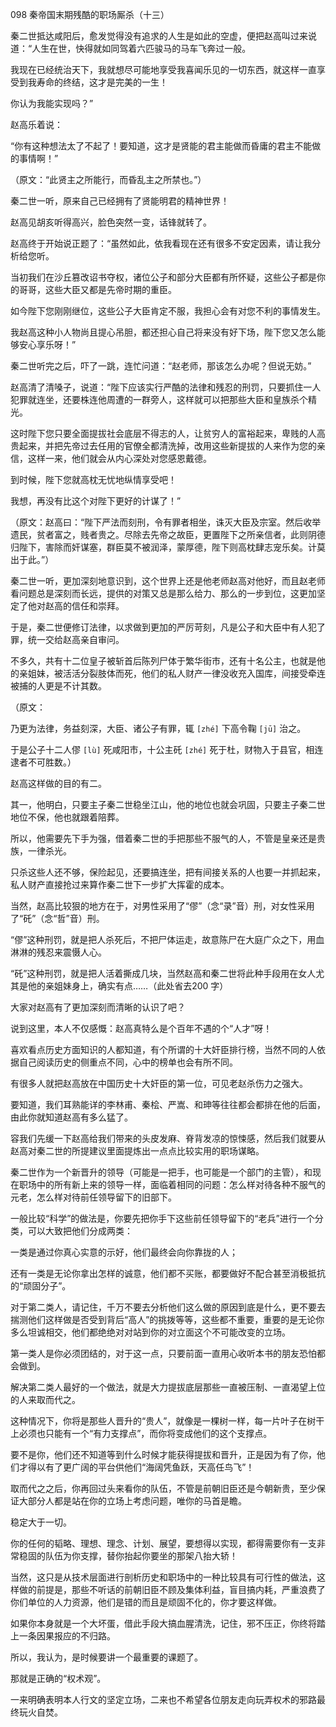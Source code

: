 098 秦帝国末期残酷的职场厮杀（十三）






秦二世抵达咸阳后，愈发觉得没有追求的人生是如此的空虚，便把赵高叫过来说道：“人生在世，快得就如同驾着六匹骏马的马车飞奔过一般。

我现在已经统治天下，我就想尽可能地享受我喜闻乐见的一切东西，就这样一直享受到我寿命的终结，这才是完美的一生！

你认为我能实现吗？” 



赵高乐着说：

“你有这种想法太了不起了！要知道，这才是贤能的君主能做而昏庸的君主不能做的事情啊！”

（原文：“此贤主之所能行，而昏乱主之所禁也。”）



秦二世一听，原来自己已经拥有了贤能明君的精神世界！

赵高见胡亥听得高兴，脸色突然一变，话锋就转了。

赵高终于开始说正题了：“虽然如此，依我看现在还有很多不安定因素，请让我分析给您听。

当初我们在沙丘篡改诏书夺权，诸位公子和部分大臣都有所怀疑，这些公子都是你的哥哥，这些大臣又都是先帝时期的重臣。

如今陛下您刚刚继位，这些公子大臣肯定不服，我担心会有对您不利的事情发生。

我赵高这种小人物尚且提心吊胆，都还担心自己将来没有好下场，陛下您又怎么能够安心享乐呀！”



秦二世听完之后，吓了一跳，连忙问道：“赵老师，那该怎么办呢？但说无妨。”

赵高清了清嗓子，说道：“陛下应该实行严酷的法律和残忍的刑罚，只要抓住一人犯罪就连坐，还要株连他周遭的一群旁人，这样就可以把那些大臣和皇族杀个精光。

这时陛下您只要全面提拔社会底层不得志的人，让贫穷人的富裕起来，卑贱的人高贵起来，并把先帝过去任用的官僚全都清洗掉，改用这些新提拔的人来作为您的亲信，这样一来，他们就会从内心深处对您感恩戴德。

到时候，陛下您就高枕无忧地纵情享受吧！

我想，再没有比这个对陛下更好的计谋了！”



（原文：赵高曰：“陛下严法而刻刑，令有罪者相坐，诛灭大臣及宗室。然后收举遗民，贫者富之，贱者贵之。尽除去先帝之故臣，更置陛下之所亲信者，此则阴德归陛下，害除而奸谋塞，群臣莫不被润泽，蒙厚德，陛下则高枕肆志宠乐矣。计莫出于此。”）



秦二世一听，更加深刻地意识到，这个世界上还是他老师赵高对他好，而且赵老师看问题总是深刻而长远，提供的对策又总是那么给力、那么的一步到位，这更加坚定了他对赵高的信任和崇拜。

于是，秦二世便修订法律，以求做到更加的严厉苛刻，凡是公子和大臣中有人犯了罪，统一交给赵高亲自审问。

不多久，共有十二位皇子被斩首后陈列尸体于繁华街市，还有十名公主，也就是他的亲姐妹，被活活分裂肢体而死，他们的私人财产一律没收充入国库，间接受牵连被捕的人更是不计其数。

（原文：

乃更为法律，务益刻深，大臣、诸公子有罪，辄 `[zhé]` 下高令鞠 `[jū]` 治之。

于是公子十二人僇 `[lù]` 死咸阳市，十公主矺 `[zhé]` 死于杜，财物入于县官，相连逮者不可胜数。）



赵高这样做的目的有二。

其一，他明白，只要主子秦二世稳坐江山，他的地位也就会巩固，只要主子秦二世地位不保，他也就跟着陪葬。

所以，他需要先下手为强，借着秦二世的手把那些不服气的人，不管是皇亲还是贵族，一律杀光。

只杀这些人还不够，保险起见，还要搞连坐，把有间接关系的人也要一并抓起来，私人财产直接抢过来算作秦二世下一步扩大挥霍的成本。



当然，赵高比较狠的地方在于，对男性采用了“僇”（念“录”音）刑，对女性采用了“矺”（念“哲”音）刑。

“僇”这种刑罚，就是把人杀死后，不把尸体运走，故意陈尸在大庭广众之下，用血淋淋的残忍来震慑人心。

“矺”这种刑罚，就是把人活着撕成几块，当然赵高和秦二世将此种手段用在女人尤其是他的亲姐妹身上，确实有点……（此处省去200 字）



大家对赵高有了更加深刻而清晰的认识了吧？

说到这里，本人不仅感慨：赵高真特么是个百年不遇的个“人才”呀！

喜欢看点历史方面知识的人都知道，有个所谓的十大奸臣排行榜，当然不同的人依据自己阅读历史的侧重点不同，心中的榜单也会有所不同。

有很多人就把赵高放在中国历史十大奸臣的第一位，可见老赵杀伤力之强大。

要知道，我们耳熟能详的李林甫、秦桧、严嵩、和珅等往往都会都排在他的后面，由此你就知道赵高有多么猛了。

容我们先缓一下赵高给我们带来的头皮发麻、脊背发凉的惊悚感，然后我们就要从赵高对秦二世的所提建议里面提炼出一点点比较实用的职场谋略。



秦二世作为一个新晋升的领导（可能是一把手，也可能是一个部门的主管），和现在职场中的所有新上来的领导一样，面临着相同的问题：怎么样对待各种不服气的元老，怎么样对待前任领导留下的旧部下。

一般比较“科学”的做法是，你要先把你手下这些前任领导留下的“老兵”进行一个分类，可以大致把他们分成两类：

一类是通过你真心实意的示好，他们最终会向你靠拢的人；

还有一类是无论你拿出怎样的诚意，他们都不买账，都要做好不配合甚至消极抵抗的“顽固分子”。



对于第二类人，请记住，千万不要去分析他们这么做的原因到底是什么，更不要去揣测他们这样做是否受到背后“高人”的挑拨等等，这些都不重要，重要的是无论你多么坦诚相交，他们都绝绝对对站到你的对立面这个不可能改变的立场。

第一类人是你必须团结的，对于这一点，只要前面一直用心收听本书的朋友恐怕都会做到。

解决第二类人最好的一个做法，就是大力提拔底层那些一直被压制、一直渴望上位的人来取而代之。

这种情况下，你将是那些人晋升的“贵人”，就像是一棵树一样，每一片叶子在树干上必须也只能有一个“有力支撑点”，而你将变成他们的这个支撑点。

要不是你，他们还不知道等到什么时候才能获得提拔和晋升，正是因为有了你，他们才得以有了更广阔的平台供他们“海阔凭鱼跃，天高任鸟飞”！



取而代之之后，你再回过头来看你的队伍，不管是前朝旧臣还是今朝新贵，至少保证大部分人都是站在你的立场上考虑问题，唯你的马首是瞻。

稳定大于一切。

你的任何的韬略、理想、理念、计划、展望，要想得以实现，都得需要你有一支非常稳固的队伍为你支撑，替你抬起你要坐的那架八抬大轿！



当然，这只是从技术层面进行剖析历史和职场中的一种比较具有可行性的做法，这样做的前提是，那些不听话的前朝旧臣不顾及集体利益，盲目搞内耗，严重浪费了你们单位的人力资源，他们是错的而且是顽固不化的，你才要这样做。

如果你本身就是一个大坏蛋，借此手段大搞血腥清洗，记住，邪不压正，你终将踏上一条因果报应的不归路。

所以，我认为，是时候要讲一个最重要的课题了。

那就是正确的“权术观”。

一来明确表明本人行文的坚定立场，二来也不希望各位朋友走向玩弄权术的邪路最终玩火自焚。

